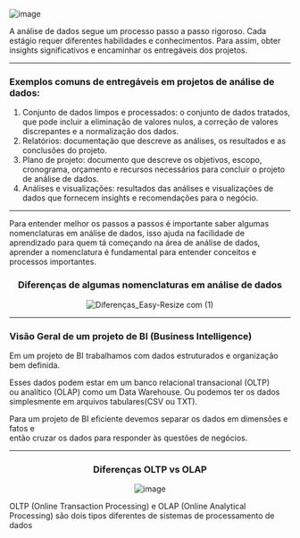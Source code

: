 
![image](https://user-images.githubusercontent.com/114547875/236476773-1ed2a4d3-e720-4d4f-a65e-b8fde556220c.png)

A análise de dados segue um processo passo a passo rigoroso. Cada estágio requer diferentes habilidades e conhecimentos. Para assim, obter insights significativos e encaminhar os entregáveis dos projetos. <br>

-------------------------------------------------------------------------------------------------------------------------------------------------------------------------

### Exemplos comuns de entregáveis em projetos de análise de dados:

1. Conjunto de dados limpos e processados: o conjunto de dados tratados, que pode incluir a eliminação de valores nulos, a correção de valores discrepantes e a normalização dos dados.
2. Relatórios: documentação que descreve as análises, os resultados e as conclusões do projeto.
3. Plano de projeto: documento que descreve os objetivos, escopo, cronograma, orçamento e recursos necessários para concluir o projeto de análise de dados.
4. Análises e visualizações: resultados das análises e visualizações de dados que fornecem insights e recomendações para o negócio.

-------------------------------------------------------------------------------------------------------------------------------------------------------------------------

Para entender melhor os passos a passos é importante saber algumas nomenclaturas em análise de dados, isso ajuda na facilidade de aprendizado para quem tá começando na área de análise de dados, aprender a nomenclatura é fundamental para entender conceitos e processos importantes.

<div align="center">
  
### Diferenças de algumas nomenclaturas em análise de dados

![Diferenças_Easy-Resize com (1)](https://user-images.githubusercontent.com/114547875/236480613-94daa639-eaa8-4e60-9098-664096fa55c4.jpg)

</div>

 ----------------------------------------------------------------------------------------------------------------------------------------------------------------------
  
  
 ### Visão Geral de um projeto de BI (Business Intelligence)
  
  Em um projeto de BI trabalhamos com dados estruturados e organização bem definida.      
                                                                                               
  Esses dados podem estar em um banco relacional transacional (OLTP) <br>
  ou analítico (OLAP) como um Data Warehouse. Ou podemos ter os dados <br>
  simplesmente em arquivos tabulares(CSV ou TXT).
  
  Para um projeto de BI eficiente devemos separar os dados em dimensões e fatos e <br>
  então cruzar os dados para responder às questões de negócios.
  
  ---------------------------------------------------------------------------------------------------------------------------------------------------------------------
  
  <div align="center">
  
  ### Diferenças OLTP vs OLAP
  
  ![image](https://user-images.githubusercontent.com/114547875/236494524-e7303de9-f6fd-4c9a-8e7b-49bcae9371dd.png)
  
  </div>
  
  OLTP (Online Transaction Processing) e OLAP (Online Analytical Processing) são dois tipos diferentes de sistemas de processamento de dados

